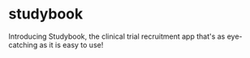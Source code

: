 # studybook
Introducing Studybook, the clinical trial recruitment app that's as eye-catching as it is easy to use!
